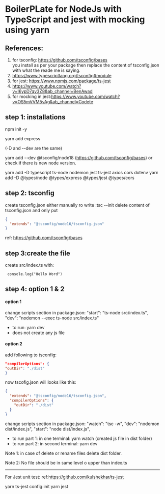# BoilerPLate for NodeJs with TypeScript and jest with mocking using yarn

## References:

1. for tsconfig: https://github.com/tsconfig/bases  
   you install as per your package then replace the content of tsconfig.json with what the reade me is saying.
2. https://www.typescriptlang.org/tsconfig#module
3. for jest: https://www.npmjs.com/package/ts-jest
4. https://www.youtube.com/watch?v=I6ypD7qv3Z8&ab_channel=BenAwad
5. for mocking in jest:https://www.youtube.com/watch?v=OS5mVVM5vAg&ab_channel=Codete

## step 1: installations

npm init -y

yarn add express

(-D and --dev are the same)

yarn add --dev @tsconfig/node18 (https://github.com/tsconfig/bases) or check if there is new node version.

yarn add -D typescript ts-node nodemon jest ts-jest axios cors dotenv
yarn add -D @types/node @types/express @types/jest @types/cors

## step 2: tsconfig

create tsconfig.json either manually ro write :tsc --init
delete content of tsconfig.json and only put

```json
{
  "extends": "@tsconfig/node16/tsconfig.json"
}
```

ref: https://github.com/tsconfig/bases

## step 3:create the file

create src/index.ts with:

```
 console.log("Hello Word")
```

## step 4: option 1 & 2

#### option 1

change scripts section in package.json:
"start": "ts-node src/index.ts",
"dev": "nodemon --exec ts-node src/index.ts"

- to run: yarn dev
- does not create any js file

#### option 2

add following to tsconfig:

```json
"compilerOptions": {
"outDir": "./dist"
}
```

now tscofig.json will looks like this:

```json
{
  "extends": "@tsconfig/node16/tsconfig.json",
  "compilerOptions": {
    "outDir": "./dist"
  }
}
```

change scripts section in package.json:
"watch": "tsc -w",
"dev": "nodemon dist/index.js",
"start": "node dist/index.js",

- to run part 1: in one terminal: yarn watch (created js file in dist folder)
- to run part 2: in second terminal: yarn dev

Note 1: in case of delete or rename files delete dist folder.

Note 2: No file should be in same level o upper than index.ts

---

For Jest unit test:
ref:https://github.com/kulshekhar/ts-jest

yarn ts-jest config:init
yarn jest

